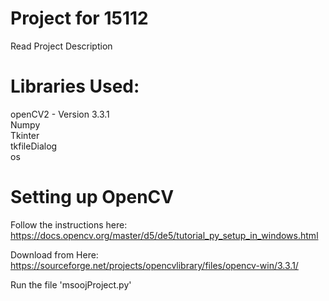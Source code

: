 # Project for 15112
Read Project Description

# Libraries Used:
openCV2 - Version 3.3.1  
Numpy  
Tkinter  
tkfileDialog  
os  

# Setting up OpenCV
Follow the instructions here:  
https://docs.opencv.org/master/d5/de5/tutorial_py_setup_in_windows.html  

Download from Here:  
https://sourceforge.net/projects/opencvlibrary/files/opencv-win/3.3.1/

Run the file 'msoojProject.py'

